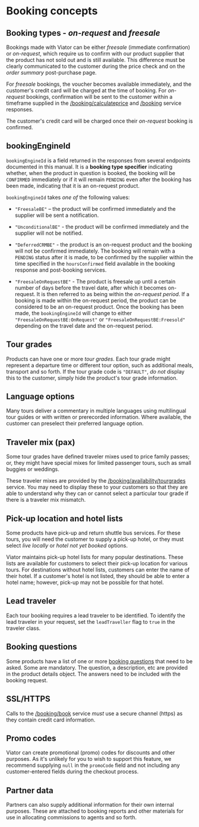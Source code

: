 # Booking concepts

## Booking types - *on-request* and *freesale*

Bookings made with Viator can be either *freesale* (immediate confirmation) or *on-request*, which require us to confirm with our product supplier that the product has not sold out and is still available. This difference must be clearly communicated to the customer during the price check and on the *order summary* post-purchase page.

For *freesale* bookings, the voucher becomes available immediately, and the customer's credit card will be charged at the time of booking. For *on-request* bookings, confirmation will be sent to the customer within a timeframe supplied in the [/booking/calculateprice](../../../../openapi/reference/operation/bookingCalculateprice) and [/booking](../../../../openapi/reference/operation/bookingBook) service responses.

The customer's credit card will be charged once their *on-request* booking is confirmed.

##  bookingEngineId

`bookingEngineId` is a field returned in the responses from several endpoints documented in this manual. It is a **booking type specifier** indicating whether, when the product in question is booked, the booking will be `CONFIRMED` immediately or if it will remain `PENDING` even after the booking has been made, indicating that it is an on-request product.

`bookingEngineId` takes *one of* the following values:

  - `"FreesaleBE"` – the product will be confirmed immediately and the supplier will be sent a notification.

  - `"UnconditionalBE"` - the product will be confirmed immediately and the supplier will not be notified.

  - `"DeferredCRMBE"` - the product is an on-request product and the booking will not be confirmed immediately. The booking will remain with a `PENDING` status after it is made, to be confirmed by the supplier within the time specified in the `hoursConfirmed` field available in the booking response and post-booking services.

  - `"FreesaleOnRequestBE"` - The product is freesale up until a certain number of days before the travel date, after which it becomes on-request. It is then referred to as being within the *on-request period*. If a booking is made within the on-request period, the product can be considered to be an on-request product. Once the booking has been made, the `bookingEngineId` will change to either `"FreesaleOnRequestBE:OnRequest"` or `"FreesaleOnRequestBE:Freesold"` depending on the travel date and the on-request period.                      

## Tour grades

Products can have one or more *tour grades*. Each tour grade might represent a departure time or different tour option, such as additional meals, transport and so forth. If the tour grade code is `"DEFAULT"`, *do not* display this to the customer, simply hide the product's tour grade information.

## Language options

Many tours deliver a commentary in multiple languages using multilingual tour guides or with written or prerecorded information. Where available, the customer can preselect their preferred language option.

## Traveler mix (pax)

Some tour grades have defined traveler mixes used to price family passes; or, they might have special mixes for limited passenger tours, such as small buggies or weddings.

These traveler mixes are provided by the [/booking/availability/tourgrades](../../../../openapi/reference/operation/bookingAvailabilityTourgrades) service. You may need to display these to your customers so that they are able to understand why they can or cannot select a particular tour grade if there is a traveler mix mismatch.

## Pick-up location and hotel lists

Some products have pick-up and return shuttle bus services. For these tours, you will need the customer to supply a pick-up hotel, or they must select *live locally* or *hotel not yet booked* options.

Viator maintains pick-up hotel lists for many popular destinations. These lists are available for customers to select their pick-up location for various tours. For destinations without hotel lists, customers can enter the name of their hotel. If a customer's hotel is not listed, they should be able to enter a hotel name; however, pick-up may not be possible for that hotel.

## Lead traveler

Each tour booking requires a lead traveler to be identified. To identify the lead traveler in your request, set the `leadTraveller` flag to `true` in the traveler class.

## Booking questions

Some products have a list of one or more [booking questions](../../appendices/#booking-questions) that need to be asked. Some are mandatory. The question, a description, etc are provided in the product details object. The answers need to be included with the booking request.

## SSL/HTTPS

Calls to the [/booking/book](../../../../openapi/reference/operation/bookingBook) service *must* use a secure channel (https) as they contain credit card information.

## Promo codes

Viator can create promotional (promo) codes for discounts and other purposes. As it's unlikely for you to wish to support this feature, we recommend supplying `null` in the `promoCode` field and not including any customer-entered fields during the checkout process.

## Partner data

Partners can also supply additional information for their own internal purposes. These are attached to booking reports and other materials for use in allocating commissions to agents and so forth.